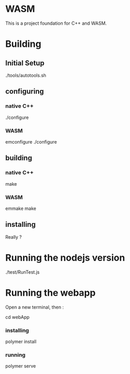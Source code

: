 # WASM

This is a project foundation for C++ and WASM.

# Building
## Initial Setup

./tools/autotools.sh

## configuring
### native C++
./configure

### WASM
emconfigure ./configure

## building
### native C++
make
### WASM
emmake make

## installing

Really ?

# Running the nodejs version

./test/RunTest.js

# Running the webapp

Open a new terminal, then :

cd webApp

### installing

polymer install

### running

polymer serve
